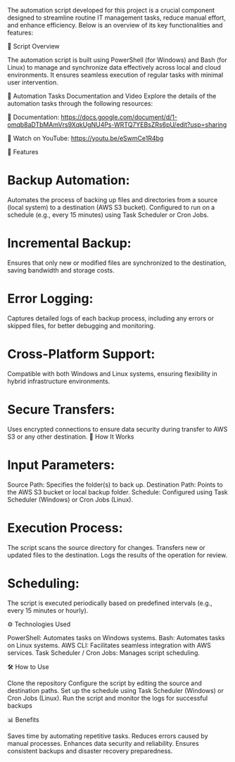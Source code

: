 The automation script developed for this project is a crucial component designed to streamline routine IT management tasks, reduce manual effort, and enhance efficiency. Below is an overview of its key functionalities and features:

📄 Script Overview

The automation script is built using PowerShell (for Windows) and Bash (for Linux) to manage and synchronize data effectively across local and cloud environments. It ensures seamless execution of regular tasks with minimal user intervention.

📂 Automation Tasks Documentation and Video
Explore the details of the automation tasks through the following resources:

📄 Documentation: https://docs.google.com/document/d/1-omqb8aDTbMAmVrs9XqkUgNU4Ps-WRTQ7YEBsZRs6pU/edit?usp=sharing

🎥 Watch on YouTube: https://youtu.be/eSwmCe1R4bg

🔑 Features
# Backup Automation:

Automates the process of backing up files and directories from a source (local system) to a destination (AWS S3 bucket).
Configured to run on a schedule (e.g., every 15 minutes) using Task Scheduler or Cron Jobs.
# Incremental Backup:

Ensures that only new or modified files are synchronized to the destination, saving bandwidth and storage costs.
# Error Logging:

Captures detailed logs of each backup process, including any errors or skipped files, for better debugging and monitoring.
# Cross-Platform Support:

Compatible with both Windows and Linux systems, ensuring flexibility in hybrid infrastructure environments.
# Secure Transfers:

Uses encrypted connections to ensure data security during transfer to AWS S3 or any other destination.
🚀 How It Works
# Input Parameters:

Source Path: Specifies the folder(s) to back up.
Destination Path: Points to the AWS S3 bucket or local backup folder.
Schedule: Configured using Task Scheduler (Windows) or Cron Jobs (Linux).
# Execution Process:

The script scans the source directory for changes.
Transfers new or updated files to the destination.
Logs the results of the operation for review.
# Scheduling:

The script is executed periodically based on predefined intervals (e.g., every 15 minutes or hourly).

⚙️ Technologies Used

PowerShell: Automates tasks on Windows systems.
Bash: Automates tasks on Linux systems.
AWS CLI: Facilitates seamless integration with AWS services.
Task Scheduler / Cron Jobs: Manages script scheduling.

🛠 How to Use

Clone the repository
Configure the script by editing the source and destination paths.
Set up the schedule using Task Scheduler (Windows) or Cron Jobs (Linux).
Run the script and monitor the logs for successful backups

📊 Benefits

Saves time by automating repetitive tasks.
Reduces errors caused by manual processes.
Enhances data security and reliability.
Ensures consistent backups and disaster recovery preparedness.

